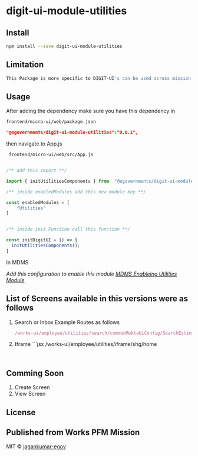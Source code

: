 <!-- TODO: update this -->

# digit-ui-module-utilities


## Install

```bash
npm install --save digit-ui-module-utilities
```

## Limitation
```bash
This Package is more specific to DIGIT-UI's can be used across mission's 
```

## Usage

After adding the dependency make sure you have this dependency in 

```bash 
frontend/micro-ui/web/package.json
```

```json
"@egovernments/digit-ui-module-utilities":"0.0.1",
```

then navigate to App.js
```bash 
 frontend/micro-ui/web/src/App.js
```

```jsx

/** add this import **/

import { initUtilitiesComponents } from  "@egovernments/digit-ui-module-utilities";

/** inside enabledModules add this new module key **/

const enabledModules = [
    "Utilities"
]


/** inside init Function call this function **/

const initDigitUI = () => {
  initUtilitiesComponents();
}
```

In MDMS

_Add this configuration to enable this module [MDMS Enableing Utilities Module](https://github.com/egovernments/works-mdms-data/blob/48461ecaf944ea243e24e1c1f9a5e2179d8091ac/data/pg/tenant/citymodule.json#L193)_



## List of Screens available in this versions were as follows

1. Search or Inbox 
      Example Routes as follows
      ```jsx
      /works-ui/employee/utilities/search/commonMuktaUiConfig/SearchEstimateConfig
      ```

2. Iframe
       ```jsx
      /works-ui/employee/utilities/iframe/shg/home
      ```


## Comming Soon

1. Create Screen 
2. View Screen


## License

## Published from Works PFM Mission

MIT © [jagankumar-egov](https://github.com/jagankumar-egov)
